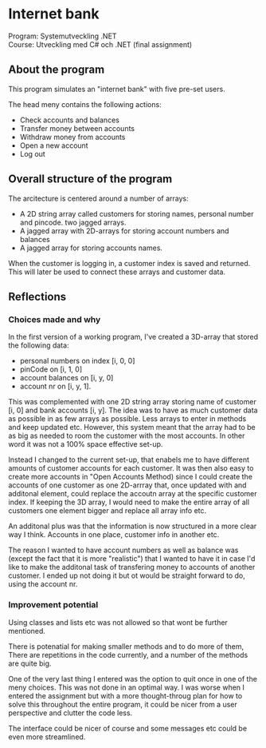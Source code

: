 # Internet bank
Program: Systemutveckling .NET  
Course: Utveckling med C# och .NET (final assignment)  

## About the program  
This program simulates an "internet bank" with five pre-set users.  

The head meny contains the following actions:  
- Check accounts and balances
- Transfer money between accounts
- Withdraw money from accounts
- Open a new account
- Log out

## Overall structure of the program
The arcitecture is centered around a number of arrays: 
- A 2D string array called customers for storing names, personal number and pincode. two jagged arrays.
- A jagged array with 2D-arrays for storing account numbers and balances
- A jagged array for storing accounts names.

When the customer is logging in, a customer index is saved and returned. This will later be used to connect 
these arrays and customer data. 

## Reflections 
### Choices made and why
In the first version of a working program, I've created a 3D-array that stored the following data:  
- personal numbers on index [i, 0, 0]
- pinCode on [i, 1, 0]
- account balances on [i, y, 0]
- account nr on [i, y, 1].
  
This was complemented with one 2D string array storing name of customer [i, 0] and bank accounts [i, y]. The idea was 
to have as much customer data as possible in as few arrays as possible. Less arrays to enter in methods and 
keep updated etc. However, this system meant that the array had to be as big as needed to room the customer with the
most accounts. In other word it was not a 100% space effective set-up. 

Instead I changed to the current set-up, that enabels me to have different amounts of customer accounts for each 
customer. It was then also easy to create more accounts in "Open Accounts Method) since I could create the accounts 
of one customer as one 2D-arrray that, once updated with and additonal element, could replace the accoutn array at 
the specific customer index. If keeping the 3D array, I would need to make the entire array of all customers one element 
bigger and replace all array info etc. 

An additonal plus was that the information is now structured in a more clear way I think. Accounts in one place, 
customer info in another etc. 

The reason I wanted to have account numbers as well as balance was (except the fact that it is more "realistic") 
that I wanted to have it in case I'd like to make the additonal task of transfering money to accounts of 
another customer. I ended up not doing it but ot would be straight forward to do, using the account nr.

### Improvement potential
Using classes and lists etc was not allowed so that wont be further mentioned. 

There is potenatial for making smaller methods and to do more of them, There are repetitions in the code currently,
and a number of the methods are quite big. 

One of the very last thing I entered was the option to quit once in one of the meny choices. This was not done in an optimal
way. I was worse when I entered the assignment but with a more thought-throug plan for how to solve this throughout the entire
program, it could be nicer from a user perspective and clutter the code less. 

The interface could be nicer of course and some messages etc could be even more streamlined. 



